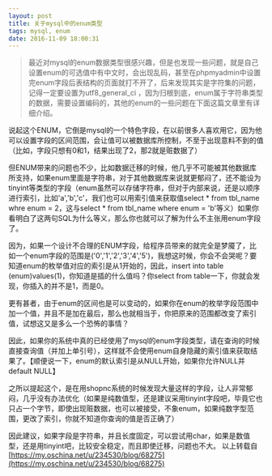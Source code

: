 ```yaml
---
layout: post
title: 关于mysql中的enum类型
tags: mysql, enum
date: 2016-11-09 18:00:31
---
```

> 最近对mysql的enum数据类型很感兴趣，但是也发现一些问题，就是自己设置enum的可选值中有中文时，会出现乱码，甚至在phpmyadmin中设置完enum字段后表结构的页面就打不开了，后来发现其实是字符集的问题，记得一定要设置为utf8_general_ci ，因为归根到底，enum属于字符串类型的数据，需要设置编码的，其他的enum的一些问题在下面这篇文章里有详细介绍。
	
说起这个ENUM，它倒是mysql的一个特色字段，在以前很多人喜欢用它，因为他可以设置字段的区间范围，会让值可以被数据库所控制，不至于出现意料不到的值（比如，字段只想有0和1，结果出现了2，那2就是赃数据了）

但ENUM带来的问题也不少，比如数据迁移的时候，他几乎不可能被其他数据库所支持，如果enum里面是字符串，对于其他数据库来说就更郁闷了，还不能设为tinyint等类型的字段（enum虽然可以存储字符串，但对于内部来说，还是以顺序进行索引，比如'a','b','c'，我们也可以用索引值来获取值select * from tbl_name whre enum = 2，这与select * from tbl_name where enum = 'b'等义）如果你看明白了这两句SQL为什么等义，那么你也就可以了解为什么不主张用enum字段了。

因为，如果一个设计不合理的ENUM字段，给程序员带来的就完全是梦魇了，比如一个enum字段的范围是('0','1','2','3','4','5')，我想这时候，你会不会哭呢？要知道enum的枚举值对应的索引是从1开始的，因此，insert into table (enum)values(1)，你知道是插的什么值吗？你select from table一下，你就会发现，你插入的并不是1，而是0。

更有甚者，由于enum的区间也是可以变动的，如果你在enum的枚举字段范围中加一个值，并且不是加在最后，那么也就相当于，你把原来的范围都改变了索引值，试想这又是多么一个恐怖的事情？

因此，如果你的系统中真的已经使用了mysql的enum字段类型，请在查询的时候直接查询值（并加上单引号），这样就不会使用enum自身隐藏的索引值来获取结果了。【顺便说一下，enum的默认索引是从NULL开始，如果你允许NULL并default NULL】

之所以提起这个，是在用shopnc系统的时候发现大量这样的字段，让人非常郁闷，几乎没有办法优化（如果是纯数值型，还是建议采用tinyint字段吧，毕竟它也只占一个字节，即使出现赃数据，也可以被接受，不象enum，如果纯数字型范围，更改了索引，你就不知道你查询的值是否正确了）

因此建议，如果字段是字符串，并且长度固定，可以尝试用char，如果是数值型，还是用tinyint吧，比较安全稳定，而且即使迁移，问题也不大。
以上转载自[https://my.oschina.net/u/234530/blog/68275](https://my.oschina.net/u/234530/blog/68275)
